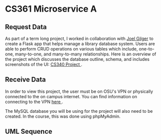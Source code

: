 # CS361 Microservice A 

## Request Data 
As part of a term long project, I worked in collaboration with [Joel Gilger](https://github.com/jgiggler) to create a Flask app that helps manage a library database system. 
Users are able to perform CRUD operations on various tables which include, one-to-one, many-to-one, and many-to-many relationships.
Here is an overview of the project which discusses the database outline, schema, and includes screenshots of the UI: [CS340 Project
](https://docs.google.com/document/d/1xjbcS9OL6N6IfLD_cm-4Dt98i-0t2rQta1I2JeIUrxw/edit?usp=sharing).

## Receive Data 
In order to view this project, the user must be on OSU's VPN or physically connected to the on campus internet. You can find information on connecting to the VPN [here
](https://oregonstate.edu/).

The MySQL database you will be using for the project will also need to be created. In the course, this was done using phpMyAdmin. 

## UML Sequence 
